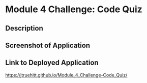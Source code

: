 # Module 4 Challenge: Code Quiz

## Description


## Screenshot of Application


## Link to Deployed Application
https://jtruehitt.github.io/Module_4_Challenge-Code_Quiz/

